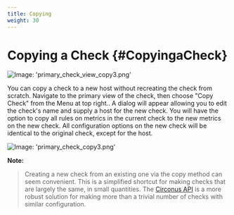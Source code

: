 ```yaml
---
title: Copying
weight: 30
---
```


# Copying a Check {#CopyingaCheck}
![Image: 'primary_check_view_copy3.png'](/images/circonus/primary_check_view_copy3.png)

You can copy a check to a new host without recreating the check from scratch. Navigate to the primary view of the check, then choose "Copy Check" from the Menu at top right.. A dialog will appear allowing you to edit the check's name and supply a host for the new check. You will have the option to copy all rules on metrics in the current check to the new metrics on the new check.  All configuration options on the new check will be identical to the original check, except for the host.

![Image: 'primary_check_copy3.png'](/images/circonus/primary_check_copy3.png)

**Note:**
> Creating a new check from an existing one via the copy method can seem convenient.  This is a simplified shortcut for making checks that are largely the same, in small quantities.  The [Circonus API](https://login.circonus.com/resources/api) is a more robust solution for making more than a trivial number of checks with similar configuration.
